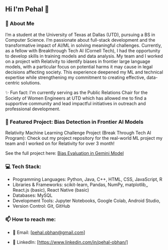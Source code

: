 ## Hi I'm Pehal 👋

### 🚀 About Me

I’m a student at the University of Texas at Dallas (UTD), pursuing a BS in Computer Science. I’m passionate about full-stack development and the transformative impact of AI/ML in solving meaningful challenges. Currently, as a fellow with Breakthrough Tech AI (Cornell Tech), I had the opportunity to develop skills in training models and data analysis. My team and I worked on a project with Relativity to identify biases in frontier large language models, with a particular focus on potential harms it may cause in legal decisions affecting society. This experience deepened my ML and technical expertise while strengthening my commitment to creating effective, data-centric solutions.

✨ Fun fact: I'm currently serving as the Public Relations Chair for the Society of Women Engineers at UTD which has allowed me to find a supportive community and lead impactful initiatives in outreach and professional development.

### 🎯 Featured Project: Bias Detection in Frontier AI Models
Relativity Machine Learning Challenge Project (Break Through Tech AI Program): Check out my project repository for the real-world ML project my team and I worked on for Relativity for over 3 month! 

See the full project here: [Bias Evaluation in Gemini Model](https://github.com/pehal10/relativity-bias-evaluation-in-gemini-model)

### 💻 Tech Stack:
- Programming Languages: Python, Java, C++, HTML, CSS, JavaScript, R
- Libraries & Frameworks: scikit-learn, Pandas, NumPy, matplotlib,, React.js (basic), React Native (basic)
- Databases: MySQL 
- Development Tools: Jupyter Notebooks, Google Colab, Android Studio, 
- Version Control: Git, GitHub

### 📫 How to reach me:

- 📧 Email: [pehal.obhan@gmail.com]

- 💼 LinkedIn: [https://www.linkedin.com/in/pehal-obhan/]
